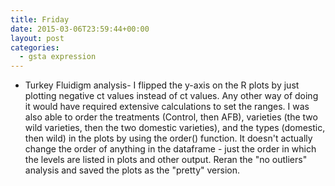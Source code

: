 ```yaml
---
title: Friday
date: 2015-03-06T23:59:44+00:00
layout: post
categories:
  - gsta expression
---
```

  * Turkey Fluidigm analysis- I flipped the y-axis on the R plots by just plotting negative ct values instead of ct values. Any other way of doing it would have required extensive calculations to set the ranges. I was also able to order the treatments (Control, then AFB), varieties (the two wild varieties, then the two domestic varieties), and the types (domestic, then wild) in the plots by using the order() function. It doesn't actually change the order of anything in the dataframe - just the order in which the levels are listed in plots and other output. Reran the "no outliers" analysis and saved the plots as the "pretty" version.
